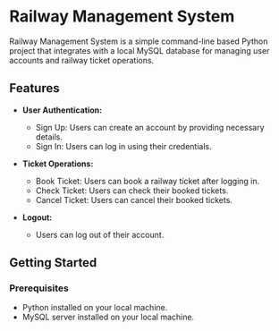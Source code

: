 # Railway Management System

Railway Management System is a simple command-line based Python project that integrates with a local MySQL database for managing user accounts and railway ticket operations.

## Features

- **User Authentication:**
  - Sign Up: Users can create an account by providing necessary details.
  - Sign In: Users can log in using their credentials.

- **Ticket Operations:**
  - Book Ticket: Users can book a railway ticket after logging in.
  - Check Ticket: Users can check their booked tickets.
  - Cancel Ticket: Users can cancel their booked tickets.

- **Logout:**
  - Users can log out of their account.

## Getting Started

### Prerequisites

- Python installed on your local machine.
- MySQL server installed on your local machine.
